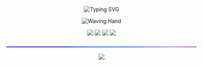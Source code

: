 <!-- Animated Header Banner --> <p align="center"> <img src="https://readme-typing-svg.herokuapp.com?font=Fira+Code&weight=600&size=30&pause=1000&color=FB8C00&center=true&vCenter=true&width=500&height=70&lines=Hello%2C+I'm+Your+Name;Full+Stack+Developer;UI%2FUX+Designer;Open+Source+Enthusiast" alt="Typing SVG" /> </p> <!-- Animated Wave --> <p align="center"> <img src="https://raw.githubusercontent.com/Tarikul-Islam-Anik/Animated-Fluent-Emojis/master/Emojis/Hand%20gestures/Waving%20Hand.png" alt="Waving Hand" width="90" height="90" /> </p> <!-- Animated Badges --> <p align="center"> <img src="https://img.shields.io/badge/JavaScript-F7DF1E?style=for-the-badge&logo=javascript&logoColor=black&animation=blinking" /> <img src="https://img.shields.io/badge/React-20232A?style=for-the-badge&logo=react&logoColor=61DAFB" /> <img src="https://img.shields.io/badge/Node.js-339933?style=for-the-badge&logo=nodedotjs&logoColor=white" /> <img src="https://img.shields.io/badge/Python-FFD43B?style=for-the-badge&logo=python&logoColor=blue" /> </p> <!-- Animated Divider --> <p align="center"> <img src="https://github.com/AnderMendoza/AnderMendoza/raw/main/assets/line-neon.gif" width="100%" height="2" /> </p>

<div align="center"> <img src="https://user-images.githubusercontent.com/74038190/225813708-98b745f2-7d22-48cf-9150-083f1b00d6c9.gif" width="500"> </div>
